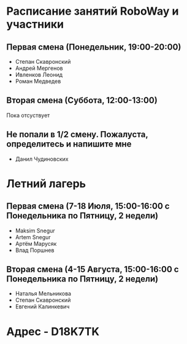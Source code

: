 # Расписание занятий RoboWay и участники

## Первая смена (Понедельник, 19:00-20:00)

* Степан Скавронский
* Андрей Мергенов
* Ивленков Леонид
* Роман Медведев

## Вторая смена (Суббота, 12:00-13:00)

Пока отсуствует

## Не попали в 1/2 смену. Пожалуста, определитесь и напишите мне

* Данил Чудиновских

# Летний лагерь

## Первая смена (7-18 Июля, 15:00-16:00 с Понедельника по Пятницу, 2 недели)

* Maksim Snegur
* Artem Snegur
* Артём Марусяк
* Влад Поршнев

## Вторая смена (4-15 Августа, 15:00-16:00 с Понедельника по Пятницу, 2 недели)

* Наталья Мельникова
* Степан Скавронский
* Евгений Калинкевич

# Адрес - D18K7TK
